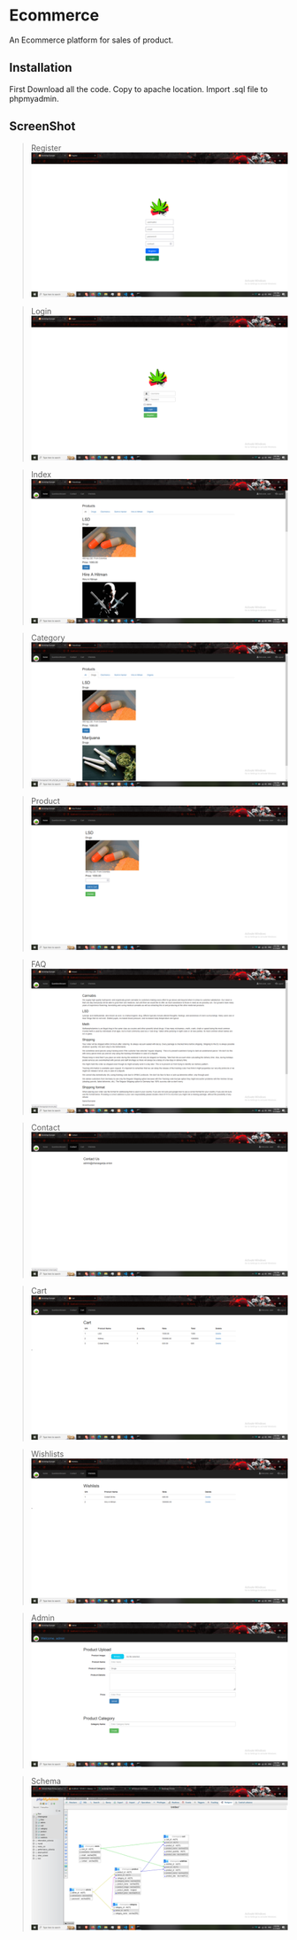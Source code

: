 # Ecommerce
An Ecommerce platform for sales of product.

## Installation
First Download all the code.
Copy to apache location.
Import .sql file to phpmyadmin.

## ScreenShot

> Register
![](screenshot/register.png)

> Login
![](screenshot/login.png)

> Index
![](screenshot/index.png)

> Category
![](screenshot/select.png)

> Product
![](screenshot/product.png)

> FAQ
![](screenshot/faq.png)

> Contact
![](screenshot/contact.png)

> Cart
![](screenshot/cart.png)

> Wishlists
![](screenshot/wishlist.png)

> Admin
![](screenshot/admin.png)

> Schema
![](screenshot/schema.png)
